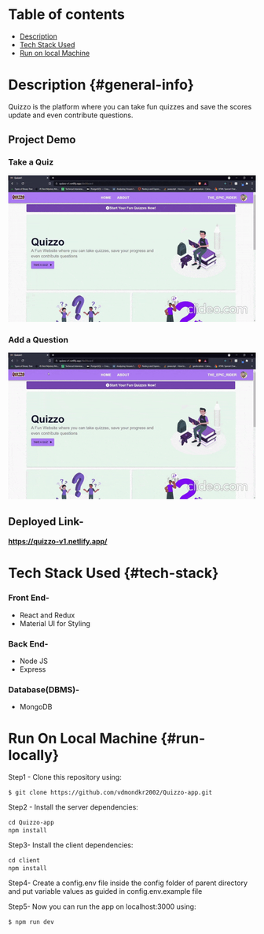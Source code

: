 # Table of contents
* [Description](#general-info)
* [Tech Stack Used](#tech-stack)
* [Run on local Machine](#run-locally)

# Description {#general-info}
Quizzo is the platform where you can take fun quizzes and save the scores update and even contribute questions.

## Project Demo
### Take a Quiz
![Demo gif1](https://raw.githubusercontent.com/vdmondkr2002/Quizzo-app/main/Proj-demo-2.gif)
### Add a Question
![Demo gif2](https://raw.githubusercontent.com/vdmondkr2002/Quizzo-app/main/Proj-demo-1.gif)

## Deployed Link-
#### https://quizzo-v1.netlify.app/


# Tech Stack Used {#tech-stack}
### Front End-
* React and Redux
* Material UI for Styling
### Back End-
* Node JS
* Express
### Database(DBMS)-
* MongoDB


# Run On Local Machine {#run-locally}
Step1 - Clone this repository using:
```
$ git clone https://github.com/vdmondkr2002/Quizzo-app.git
```
Step2 -
Install the server dependencies:
```
cd Quizzo-app
npm install
```

Step3-
Install the client dependencies:
```
cd client
npm install
```
Step4-
Create a config.env file inside the config folder of parent directory and put variable values as guided in config.env.example file

Step5-
Now you can run the app on localhost:3000 using:
```
$ npm run dev
```
